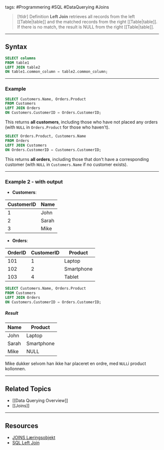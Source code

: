 tags: #Programmering #SQL #DataQuerying #Joins

> [!tldr] Definition
> **Left Join** retrieves all records from the left [[Table|table]] and the matched records from the right [[Table|table]]. 
> If there is no match, the result is NULL from the right [[Table|table]].

---

## Syntax
```sql
SELECT columns
FROM table1
LEFT JOIN table2
ON table1.common_column = table2.common_column;
```

---

### Example
```sql
SELECT Customers.Name, Orders.Product 
FROM Customers 
LEFT JOIN Orders 
ON Customers.CustomerID = Orders.CustomerID;
```
This returns **all customers**, including those who have not placed any orders (with `NULL` in `Orders.Product` for those who haven't).

```SQL
SELECT Orders.Product, Customers.Name
FROM Orders
LEFT JOIN Customers
ON Orders.CustomerID = Customers.CustomerID;
```
This returns **all orders**, including those that don't have a corresponding customer (with `NULL` in `Customers.Name` if no customer exists).

---

### Example 2 - with output
- **Customers**:

|CustomerID|Name|
|---|---|
|1|John|
|2|Sarah|
|3|Mike|

- **Orders**:

| OrderID | CustomerID | Product    |
| ------- | ---------- | ---------- |
| 101     | 1          | Laptop     |
| 102     | 2          | Smartphone |
| 103     | 4          | Tablet     |
```SQL
SELECT Customers.Name, Orders.Product
FROM Customers
LEFT JOIN Orders
ON Customers.CustomerID = Orders.CustomerID;
```

##### Result

| **Name** | **Product** |
| -------- | ----------- |
| John     | Laptop      |
| Sarah    | Smartphone  |
| Mike     | NULL        |
Mike dukker selvom han ikke har placeret en ordre, med `NULL`i product kollonnen.

---

## Related Topics
- [[Data Querying Overview]]
- [[Joins]]

---

## Resources
- [JOINS Læringsobjekt](https://scorm.itslearning.com/data/3289/C20150/ims_import_17/scormcontent/index.html#/lessons/Xh1h5Fdn8KpTJAPPs09i5HcJfDfpkvGT)
- [SQL Left Join](https://www.w3schools.com/sql/sql_join_left.asp)